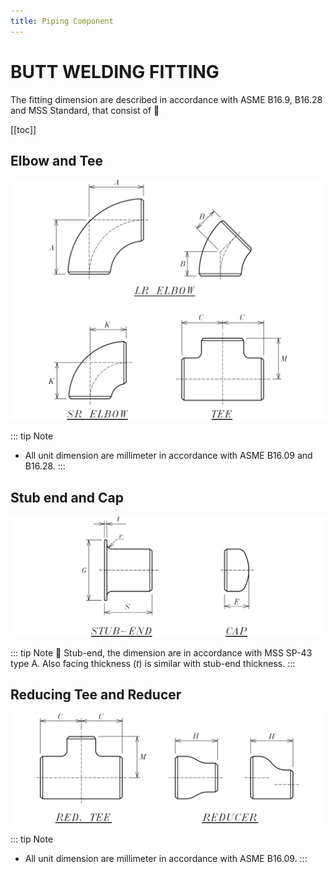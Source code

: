 ```yaml
---
title: Piping Component
---
```


# BUTT WELDING FITTING

The fitting dimension are described in accordance with ASME B16.9, B16.28 and MSS Standard, that consist of 💬

[[toc]]

## Elbow and Tee

![BW-Fitting-1](.vitepress/images/elb-bw.png)

::: tip Note
- All unit dimension are millimeter in accordance with ASME B16.09 and B16.28.
:::

<xlsx-reader TableName="ElbBW" />

## Stub end and Cap

![BW-Fitting-2](.vitepress/images/fit-bw.png)

::: tip Note
:tada: Stub-end, the dimension are in accordance with MSS SP-43 type A. Also facing thickness (_t_) is similar with stub-end thickness.
:::

<xlsx-reader TableName="StubBW" />

## Reducing Tee and Reducer

![BW-Fitting-3](.vitepress/images/tee-bw.png)

::: tip Note
- All unit dimension are millimeter in accordance with ASME B16.09.
:::

<xlsx-reader TableName="RedBW" />
